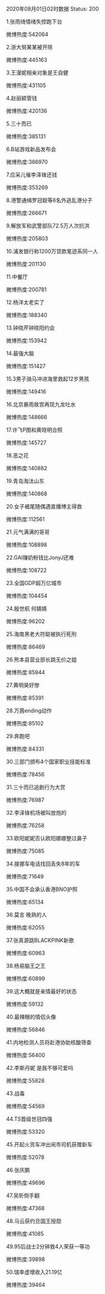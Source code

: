 2020年08月01日02时数据
Status: 200

1.张雨绮情绪失控跑下台

微博热度:542064

2.浙大努某某被开除

微博热度:445163

3.王漫妮相亲对象是王自健

微博热度:431105

4.赵丽颖管钱

微博热度:420136

5.三十而已

微博热度:385131

6.B站游戏新品发布会

微博热度:366970

7.应采儿催李泽锋还钱

微博热度:353269

8.港警通缉罗冠聪等6名外逃乱港分子

微博热度:266671

9.解放军和武警部队72.5万人次抗洪

微博热度:205803

10.浦发银行称1200万贷款笔迹系同一人

微博热度:201130

11.中餐厅

微博热度:200781

12.杨洋太老实了

微博热度:188340

13.钟晓芹钟晓阳约会

微博热度:153942

14.最强大脑

微博热度:151427

15.3男子骑马冲进海里救起12岁男孩

微博热度:149416

16.北京暴雨故宫再现九龙吐水

微博热度:148666

17.许飞P图和黄晓明合照

微博热度:145727

18.恶之花

微博热度:140882

19.青岛淘汰山东

微博热度:140868

20.女子被尾随偶遇直播博主得救

微博热度:112561

21.元气满满的哥哥

微博热度:108898

22.GAI赚奶粉钱比JonyJ还难

微博热度:108722

23.全国GDP超万亿城市

微博热度:104454

24.殷世航 何婧婧

微博热度:96202

25.海南黑老大符聪被执行死刑

微博热度:86469

26.熊本县营业部长跳无价之姐

微博热度:85944

27.黄明昊好惨

微博热度:85391

28.万茜ending动作

微博热度:85102

29.奔跑吧

微博热度:84331

30.三部门颁布4个国家职业技能标准

微博热度:78456

31.三十而已追剧行为大赏

微博热度:76987

32.李泽锋机场被叫放炮的

微博热度:76258

33.欧阳妮妮否认欧阳娜娜整过鼻子

微博热度:75085

34.接挪车电话找回丢失8年的车

微博热度:71649

35.中国不会承认香港BNO护照

微博热度:65134

36.莫言 晚熟的人

微博热度:62055

37.张真源跳BLACKPINK新歌

微博热度:60963

38.杨易脑王之王

微博热度:60899

39.这大概就是亲情最好的状态

微博热度:59132

40.最辣眼的情侣头像

微博热度:56846

41.内地检测人员将赴港协助核酸筛查

微博热度:56400

42.李斯丹妮 是我不够可爱吗

微博热度:55828

43.战毒

微博热度:54569

44.TS晋级世冠四强

微博热度:53320

45.开起火货车冲出闹市司机获赠新车

微博热度:52078

46.张庆鹏

微博热度:49696

47.吴昕侧手翻

微博热度:47368

48.马云获约旦国王授勋

微博热度:41085

49.95后战士2分钟救4人荣获一等功

微博热度:39898

50.瑞幸虚增收入21.19亿

微博热度:39464

